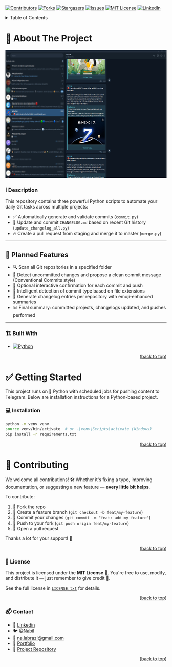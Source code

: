 <a name="readme-top"></a>

<!-- PROJECT SHIELDS -->
[![Contributors][contributors-shield]][contributors-url]
[![Forks][forks-shield]][forks-url]
[![Stargazers][stars-shield]][stars-url]
[![Issues][issues-shield]][issues-url]
[![MIT License][license-shield]][license-url]
[![LinkedIn][linkedin-shield]][linkedin-url]



<!-- TABLE OF CONTENTS -->
<details>
  <summary>Table of Contents</summary>
  <ol>
    <li>
      <a href="#about-the-project">About The Project</a>
      <ul>
        <li><a href="#️-description">Description</a></li>
        <li><a href="#-planned-features">Planned Features</a></li>
        <li><a href="#️-built-with">Built With</a></li>
      </ul>
    </li>
    <li>
      <a href="#-getting-started">Getting Started</a>
      <ul>
        <li><a href="#-installation">Installation</a></li>
      </ul>
    </li>
    <li><a href="#-contributing">Contributing</a>
      <ul>
        <li><a href="#-license">License</a></li>
        <li><a href="#-contact">Contact</a></li>
      </ul>
    </li>
  </ol>
</details>



<!-- ABOUT THE PROJECT -->
# 🧠 About The Project

<p align="center">
  <a href="https://nabil-labrazi.fr">
    <img src="public/assets/images/screenshot.png" alt="Screenshot" width="100%" height="400" />
  </a>
</p>



<!-- DESCRIPTION -->
### ℹ️ Description

This repository contains three powerful Python scripts to automate your daily Git tasks across multiple projects:

- ✅ Automatically generate and validate commits (`commit.py`)
- 📝 Update and commit `CHANGELOG.md` based on recent Git history (`update_changelog_all.py`)
- 🔥 Create a pull request from staging and merge it to master (`merge.py`)

---

## 🚀 Planned Features

- 🔍 Scan all Git repositories in a specified folder
- 📝 Detect uncommitted changes and propose a clean commit message (Conventional Commits style)
- 🤖 Optional interactive confirmation for each commit and push
- 🧠 Intelligent detection of commit type based on file extensions
- 🧾 Generate changelog entries per repository with emoji-enhanced summaries
- 📊 Final summary: committed projects, changelogs updated, and pushes performed

---



### 🏗️ Built With

* [![Python][Python.io]][Python-url]

<p align="right">(<a href="#readme-top">back to top</a>)</p>



<!-- GETTING STARTED -->
# ✅ Getting Started

This project runs on 🐍 Python with scheduled jobs for pushing content to Telegram.
Below are installation instructions for a Python-based project.

### 💻 Installation

```bash
python -m venv venv
source venv/bin/activate  # or .\venv\Scripts\activate (Windows)
pip install -r requirements.txt
```

<p align="right">(<a href="#readme-top">back to top</a>)</p>



<!-- CONTRIBUTING -->
# 🙌 Contributing

We welcome all contributions! 🛠️ Whether it's fixing a typo, improving documentation, or suggesting a new feature — **every little bit helps**.

To contribute:
1. 🍴 Fork the repo
2. 🔧 Create a feature branch (`git checkout -b feat/my-feature`)
3. 💬 Commit your changes (`git commit -m "feat: add my feature"`)
4. 🚀 Push to your fork (`git push origin feat/my-feature`)
5. 📨 Open a pull request

Thanks a lot for your support! 💙

<p align="right">(<a href="#readme-top">back to top</a>)</p>



<!-- LICENSE -->
### 📄 License

This project is licensed under the **MIT License** 📜.
You're free to use, modify, and distribute it — just remember to give credit 🤝.

See the full license in [`LICENSE.txt`](https://en.wikipedia.org/wiki/MIT_License) for details.

<p align="right">(<a href="#readme-top">back to top</a>)</p>



<!-- CONTACT -->
### 📬 Contact

- 👤 [Linkedin][linkedin-url]
- 🐦 [@Nabil](https://twitter.com/Nabil71405502)
- 📧 na.labrazi@gmail.com
- 🔗 [Portfolio](https://nabil-labrazi.fr)
- 📁 [Project Repository](https://github.com/nlabrazi/dev-tools)

<p align="right">(<a href="#readme-top">back to top</a>)</p>



<!-- MARKDOWN LINKS & IMAGES -->
[contributors-shield]: https://img.shields.io/github/contributors/nlabrazi/dev-tools.svg?style=for-the-badge
[contributors-url]: https://github.com/nlabrazi/dev-tools/graphs/contributors
[forks-shield]: https://img.shields.io/github/forks/nlabrazi/dev-tools.svg?style=for-the-badge
[forks-url]: https://github.com/nlabrazi/dev-tools/network/members
[stars-shield]: https://img.shields.io/github/stars/nlabrazi/dev-tools.svg?style=for-the-badge
[stars-url]: https://github.com/nlabrazi/dev-tools/stargazers
[issues-shield]: https://img.shields.io/github/issues/nlabrazi/dev-tools.svg?style=for-the-badge
[issues-url]: https://github.com/nlabrazi/dev-tools/issues
[license-shield]: https://img.shields.io/github/license/nlabrazi/dev-tools.svg?style=for-the-badge
[license-url]: https://github.com/nlabrazi/dev-tools/blob/master/LICENSE.txt
[linkedin-shield]: https://img.shields.io/badge/-LinkedIn-black.svg?style=for-the-badge&logo=linkedin&colorB=555
[linkedin-url]: https://linkedin.com/in/nabil-labrazi
[product-screenshot]: app/assets/images/screenshot.png
[Next.js]: https://img.shields.io/badge/next.js-000000?style=for-the-badge&logo=nextdotjs&logoColor=white
[Next-url]: https://nextjs.org/
[Rails.js]: https://img.shields.io/badge/rails-%23CC0000.svg?style=for-the-badge&logo=ruby-on-rails&logoColor=white
[Rails-url]: https://rubyonrails.org/
[React.js]: https://img.shields.io/badge/React-20232A?style=for-the-badge&logo=react&logoColor=61DAFB
[React-url]: https://reactjs.org/
[Ruby.js]: https://img.shields.io/badge/ruby-%23CC342D.svg?style=for-the-badge&logo=ruby&logoColor=white
[Ruby-url]: https://www.ruby-lang.org/en/
[Vue.js]: https://img.shields.io/badge/Vue.js-35495E?style=for-the-badge&logo=vuedotjs&logoColor=4FC08D
[Vue-url]: https://vuejs.org/
[Angular.io]: https://img.shields.io/badge/Angular-DD0031?style=for-the-badge&logo=angular&logoColor=white
[Angular-url]: https://angular.io/
[Svelte.dev]: https://img.shields.io/badge/Svelte-4A4A55?style=for-the-badge&logo=svelte&logoColor=FF3E00
[Svelte-url]: https://svelte.dev/
[Laravel.com]: https://img.shields.io/badge/Laravel-FF2D20?style=for-the-badge&logo=laravel&logoColor=white
[Laravel-url]: https://laravel.com
[Bootstrap.com]: https://img.shields.io/badge/Bootstrap-563D7C?style=for-the-badge&logo=bootstrap&logoColor=white
[Bootstrap-url]: https://getbootstrap.com
[JQuery.com]: https://img.shields.io/badge/jQuery-0769AD?style=for-the-badge&logo=jquery&logoColor=white
[JQuery-url]: https://jquery.com
[Javascript.js]: https://img.shields.io/badge/javascript-%23323330.svg?style=for-the-badge&logo=javascript&logoColor=%23F7DF1E
[Javascript-url]: https://developer.mozilla.org/en-US/docs/Web/JavaScript
[NodeJs.js]: https://img.shields.io/badge/node.js-6DA55F?style=for-the-badge&logo=node.js&logoColor=white
[NodeJs-url]: https://nodejs.org/en/
[TypeScript.js]: https://img.shields.io/badge/typescript-%23007ACC.svg?style=for-the-badge&logo=typescript&logoColor=white
[TypeScript-url]: https://www.typescriptlang.org/
[RxJS.js]: https://img.shields.io/badge/rxjs-%23B7178C.svg?style=for-the-badge&logo=reactivex&logoColor=white
[RxJS-url]: https://rxjs.dev/
[NestJs.io]: https://img.shields.io/badge/nestjs-E0234E?style=for-the-badge&logo=nestjs&logoColor=white
[NestJs-url]: https://nestjs.com/
[Prisma.io]: https://img.shields.io/badge/Prisma-3982CE?style=for-the-badge&logo=Prisma&logoColor=white
[Prisma-url]: https://www.prisma.io/
[Python.io]: https://img.shields.io/badge/python-3670A0?style=for-the-badge&logo=python&logoColor=ffdd54
[Python-url]: https://www.python.org/
[Railway.io]: https://img.shields.io/badge/Railway-000000?style=for-the-badge&logo=railway&logoColor=white
[Railway-url]: https://railway.app/
[Docker.io]: https://img.shields.io/badge/docker-2496ED?style=for-the-badge&logo=docker&logoColor=white
[Docker-url]: https://www.docker.com/
[PostgreSQL.js]: https://img.shields.io/badge/postgresql-316192?style=for-the-badge&logo=postgresql&logoColor=white
[PostgreSQL-url]: https://www.postgresql.org/
[TailwindCSS.js]: https://img.shields.io/badge/tailwindcss-06B6D4?style=for-the-badge&logo=tailwindcss&logoColor=white
[TailwindCSS-url]: https://tailwindcss.com/
[Stimulus.js]: https://img.shields.io/badge/stimulus-0a0a0a?style=for-the-badge&logo=stimulus&logoColor=white
[Stimulus-url]: https://stimulus.hotwired.dev/
